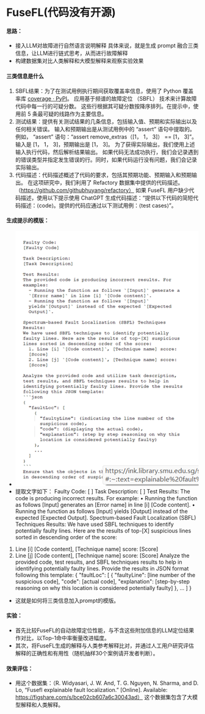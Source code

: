 # FuseFL(代码没有开源)

#### 思路：

* 接入LLM对故障进行自然语言说明解释
   具体来说，就是生成 prompt 融合三类信息，让LLM进行链式思考，从而进行故障解释
* 构建数据集对比人类解释和大模型解释来观察实验效果

#### 三类信息是什么

1. SBFL结果：为了在测试用例执行期间获取覆盖率信息，使用了 Python 覆盖率库 [coverage · PyPI](https://pypi.org/project/coverage/)。
              应用基于频谱的故障定位 （SBFL） 技术来计算故障代码中每一行的可疑分数。
              这些行根据其可疑分数按降序排列。在提示中，使用前 5 条最可疑的线路作为主要信息。
2. 测试结果：提供有关测试结果的几条信息，包括输入值、预期和实际输出以及任何相关错误。
            输入和预期输出是从测试用例中的 “assert” 语句中提取的。
            例如， “assert” 语句：“assert remove_extras（[1， 1， 3]） == [1， 3]”。输入是 [1， 1， 3]，预期输出是 [1， 3]。
            为了获得实际输出，我们使用上述输入执行代码，然后解析结果输出。
            如果代码无法成功执行，我们会记录遇到的错误类型并指定发生错误的行。同时，如果代码运行没有问题，我们会记录实际输出。
3. 代码描述：代码描述概述了代码的要求，包括其预期功能、预期输入和预期输出。
            在这项研究中，我们利用了 Refactory 数据集中提供的代码描述。（https://github.com/githubhuyang/refactory）
            如果 FuseFL 用户缺少代码描述，使用以下提示使用 ChatGPT 生成代码描述：“提供以下代码的简短代码描述：⟨code⟩。提供的代码应通过以下测试用例：⟨test cases⟩”。

#### 生成提示的模版：

* ![模版](image.png)
* 提取文字如下：
Faulty Code: [ ]
Task Description: [ ] 
Test Results: The code is producing incorrect results. For example:
•	Running the function as follows [Input] generates an [Error name] in line [i] [Code content].
•	Running the function as follows [Input] yields [Output] instead of the expected [Expected Output]. Spectrum-based Fault Localization (SBFL) Techniques Results: We have used SBFL techniques to identify potentially faulty lines. Here are the results of top-[X] suspicious lines sorted in descending order of the score:
1.	Line [i] [Code content], [Technique name] score: [Score]
2.	Line [j] [Code content], [Technique name] score: [Score] Analyze the provided code, test results, and SBFL techniques results to help in identifying potentially faulty lines. Provide the results in JSON format following this template:
{
  "faultLoc": [
    {
      "faultyLine": [line number of the suspicious code],
      "code": [actual code],
      "explanation": [step-by-step reasoning on why this location is considered potentially faulty]
    },
    ...
  ]
}
* 这就是如何将三类信息加入prompt的模版。

#### 实验：
* ⾸先⽐较FuseFL的⾃动故障定位性能，与不含这些附加信息的LLM定位结果作对⽐，以Top-1命中率衡量改进幅度。
* 其次，将FuseFL⽣成的解释与⼈类参考解释⽐对，并通过⼈⼯⽤户研究评估解释的正确性和有⽤性（随机抽样30个案例请开发者判断）。

#### 效果评估：
* 用这个数据集：（R. Widyasari, J. W. And, T. G. Nguyen, N. Sharma, and D. Lo, “Fusefl explainable fault localization.” [Online]. Available: https://figshare.com/s/bce02cb607a6c30043ad） 这个数据集包含了大模型解释和人类解释。
